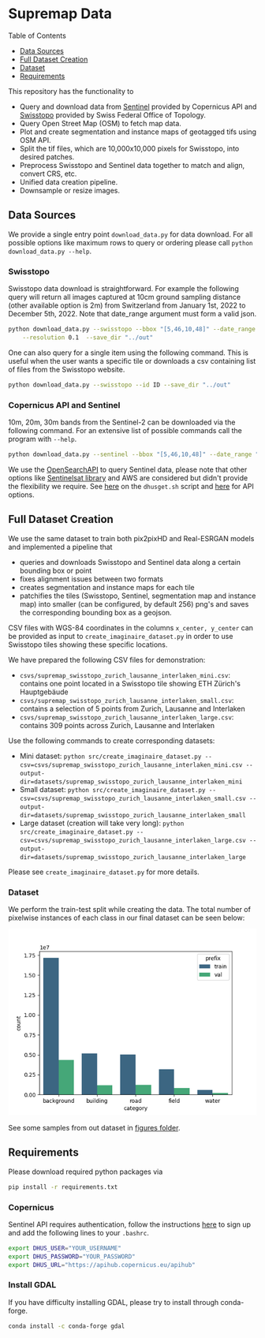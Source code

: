 # Supremap Data 
Table of Contents
- [Data Sources](#data-sources)
- [Full Dataset Creation](#full-dataset-creation)
- [Dataset](#dataset)
- [Requirements](#requirements)

This repository has the functionality to 
- Query and download data from [Sentinel](#copernicus-api-and-sentinel) provided by Copernicus API and [Swisstopo](#swisstopo) provided by Swiss Federal Office of Topology.
- Query Open Street Map (OSM) to fetch map data.
- Plot and create segmentation and instance maps of geotagged tifs using OSM API.
- Split the tif files, which are 10,000x10,000 pixels for Swisstopo, into desired patches.
- Preprocess Swisstopo and Sentinel data together to match and align, convert CRS, etc.
- Unified data creation pipeline.
- Downsample or resize images.

## Data Sources
We provide a single entry point `download_data.py` for data download. For all possible options like maximum rows to query or ordering please call `python download_data.py --help`.

### Swisstopo
Swisstopo data download is straightforward. For example the following query will return all images captured at 10cm ground sampling distance (other available option is 2m) from Switzerland from January 1st, 2022 to December 5th, 2022.
Note that date_range argument must form a valid json.
```bash
python download_data.py --swisstopo --bbox "[5,46,10,48]" --date_range "[\"2018-01-01\", \"2018-12-31\"]" \
    --resolution 0.1  --save_dir "../out"
```

One can also query for a single item using the following command. This is useful when the user wants a specific tile or downloads a csv containing list of files from the Swisstopo website.

```bash
python download_data.py --swisstopo --id ID --save_dir "../out"
```

### Copernicus API and Sentinel
10m, 20m, 30m bands from the Sentinel-2 can be downloaded via the following command. For an extensive list of possible commands call the program with `--help`.
```bash
python download_data.py --sentinel --bbox "[5,46,10,48]" --date_range "[\"2022-01-01\", \"2022-01-05\"]" --save_dir "../out"
```
We use the [OpenSearchAPI]((https://scihub.copernicus.eu/twiki/do/view/SciHubUserGuide/OpenSearchAPI)) to query Sentinel data, please note that other options like [Sentinelsat library](https://github.com/sentinelsat/sentinelsat) and AWS are considered but didn't provide the flexibility we require.
See [here](https://scihub.copernicus.eu/userguide/BatchScripting) on the `dhusget.sh` script and [here](https://scihub.copernicus.eu/twiki/do/view/SciHubUserGuide/OpenSearchAPI) for API options.

## Full Dataset Creation
We use the same dataset to train both pix2pixHD and Real-ESRGAN models and implemented a pipeline that 
- queries and downloads Swisstopo and Sentinel data along a certain bounding box or point
- fixes alignment issues between two formats
- creates segmentation and instance maps for each tile
- patchifies the tiles (Swisstopo, Sentinel, segmentation map and instance map) into smaller (can be configured, by default 256) png's and saves the corresponding bounding box as a geojson. 

CSV files with WGS-84 coordinates in the columns `x_center, y_center` can be provided as input to `create_imaginaire_dataset.py` in order to use Swisstopo tiles showing these specific locations.

We have prepared the following CSV files for demonstration:

- `csvs/supremap_swisstopo_zurich_lausanne_interlaken_mini.csv`: contains one point located in a Swisstopo tile showing ETH Zürich's Hauptgebäude
- `csvs/supremap_swisstopo_zurich_lausanne_interlaken_small.csv`: contains a selection of 5 points from Zurich, Lausanne and Interlaken
- `csvs/supremap_swisstopo_zurich_lausanne_interlaken_large.csv`: contains 309 points across Zurich, Lausanne and Interlaken

Use the following commands to create corresponding datasets:

- Mini dataset: `python src/create_imaginaire_dataset.py --csv=csvs/supremap_swisstopo_zurich_lausanne_interlaken_mini.csv --output-dir=datasets/supremap_swisstopo_zurich_lausanne_interlaken_mini`
- Small dataset: `python src/create_imaginaire_dataset.py --csv=csvs/supremap_swisstopo_zurich_lausanne_interlaken_small.csv --output-dir=datasets/supremap_swisstopo_zurich_lausanne_interlaken_small`
- Large dataset (creation will take very long): `python src/create_imaginaire_dataset.py --csv=csvs/supremap_swisstopo_zurich_lausanne_interlaken_large.csv --output-dir=datasets/supremap_swisstopo_zurich_lausanne_interlaken_large`

Please see `create_imaginaire_dataset.py` for more details.

### Dataset
We perform the train-test split while creating the data. The total number of pixelwise instances of each class in our final dataset can be seen below:

![Dataset Pixelwise Category Count](figures/supremap_imaginaire_mini_dataset_v4_filtered_count.png)

See some samples from out dataset in [figures folder](figures/data-samples/).


## Requirements
Please download required python packages via
```bash
pip install -r requirements.txt
```

### Copernicus
Sentinel API requires authentication, follow the instructions [here](https://scihub.copernicus.eu/userguide/SelfRegistration) to sign up and add the following lines to your `.bashrc`.
```bash
export DHUS_USER="YOUR_USERNAME"
export DHUS_PASSWORD="YOUR_PASSWORD"
export DHUS_URL="https://apihub.copernicus.eu/apihub"
```

### Install GDAL
If you have difficulty installing GDAL, please try to install through conda-forge.
```bash
conda install -c conda-forge gdal
```